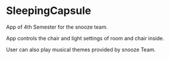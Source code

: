 # SleepingCapsule
App of 4th Semester for the snooze team.

App controls the chair and light settings of room and chair inside.

User can also play musical themes provided by snooze Team.
